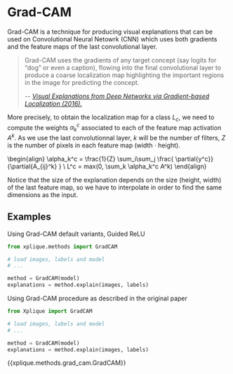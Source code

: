 # Grad-CAM

Grad-CAM is a technique for producing visual explanations that can be used on Convolutional Neural
Netowrk (CNN) which uses both gradients and the feature maps of the last convolutional layer. 

> Grad-CAM uses the gradients of any target concept (say logits for “dog” or even a caption), flowing 
> into the final convolutional layer to produce a coarse localization map highlighting the important 
> regions in the image for predicting the concept.
>
> -- <cite>[Visual Explanations from Deep Networks via Gradient-based Localization (2016).](https://arxiv.org/abs/1610.02391)</cite>

More precisely, to obtain the localization map for a class $L_c$, we need to compute the weights
$\alpha_k^c$ associated to each of the feature map activation $A^k$. As we use the last 
convolutionnal layer, $k$ will be the number of filters, $Z$ is the number of pixels in each feature
map (width $\cdot$ height).

\begin{align}
 \alpha_k^c = \frac{1}{Z} \sum_i\sum_j \frac{ \partial{y^c}} {\partial{A_{ij}^k} } \\
 L^c = max(0, \sum_k \alpha_k^c A^k) 
\end{align}

Notice that the size of the explanation depends on the size (height, width) of the last feature map, 
so we have to interpolate in order to find the same dimensions as the input.

## Examples

Using Grad-CAM default variants, Guided ReLU

```python
from xplique.methods import GradCAM

# load images, labels and model
# ...

method = GradCAM(model)
explanations = method.explain(images, labels)
```

Using Grad-CAM procedure as described in the original paper
```python
from Xplique import GradCAM

# load images, labels and model
# ...

method = GradCAM(model)
explanations = method.explain(images, labels)
```

{{xplique.methods.grad_cam.GradCAM}}

[^1]: [Visual Explanations from Deep Networks via Gradient-based Localization (2016).](https://arxiv.org/abs/1610.02391)